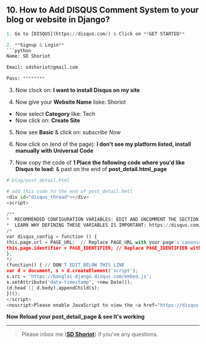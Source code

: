 ## 10. How to Add DISQUS Comment System to your blog or website in Django?
```python
1. Go to [DISQUS](https://disqus.com/) & Click on **GET STARTED**
```
```python
2. **Signup & Login**
```python
Name: SD Shoriot

Email: sdshoriot@gmail.com

Pass: ********
```
3. Now clock on: **I want to install Disqus on my site**

4. Now give your **Website Name** liske: Shoriot

* Now select **Category** like: Tech
* Now click on: **Create Site**

5. Now see **Basic** & click on: *subscribe Now*

6. Now click on (end of the page): **I don't see my platform listed, install manually with Universal Code**

7. Now copy the code of **1 Place the following code where you'd like Disqus to load:** & past on the end of **post_detail.html_page**

```python
# blog/post_detail.html

# add this code to the end of post_detail.hmtl
<div id="disqus_thread"></div>
<script>

/**
*  RECOMMENDED CONFIGURATION VARIABLES: EDIT AND UNCOMMENT THE SECTION BELOW TO INSERT DYNAMIC VALUES FROM YOUR PLATFORM OR CMS.
*  LEARN WHY DEFINING THESE VARIABLES IS IMPORTANT: https://disqus.com/admin/universalcode/#configuration-variables*/
/*
var disqus_config = function () {
this.page.url = PAGE_URL;  // Replace PAGE_URL with your page's canonical URL variable
this.page.identifier = PAGE_IDENTIFIER; // Replace PAGE_IDENTIFIER with your page's unique identifier variable
};
*/
(function() { // DON'T EDIT BELOW THIS LINE
var d = document, s = d.createElement('script');
s.src = 'https://banglai-django.disqus.com/embed.js';
s.setAttribute('data-timestamp', +new Date());
(d.head || d.body).appendChild(s);
})();
</script>
<noscript>Please enable JavaScript to view the <a href="https://disqus.com/?ref_noscript">comments powered by Disqus.</a></noscript>
```
**Now Reload your post_detail_page & see It's working**

---

> Please inbox me (**[SD Shoriot](https://www.facebook.com/shoriot)**) if you've any questions.